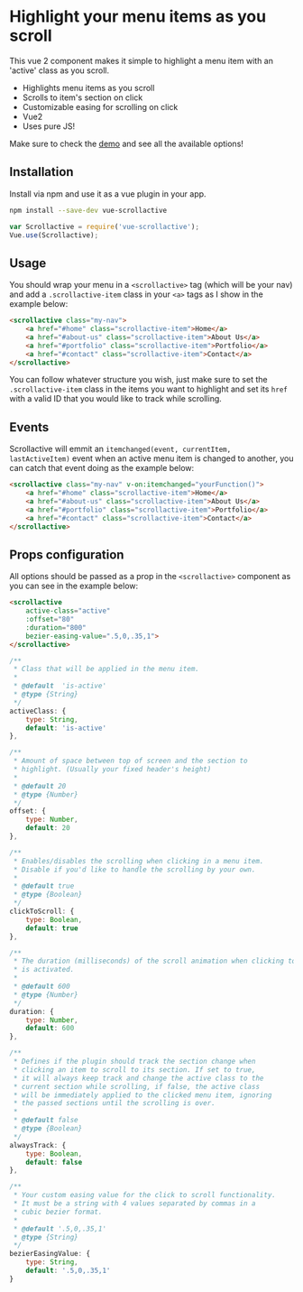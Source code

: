 # Highlight your menu items as you scroll
This vue 2 component makes it simple to highlight a menu item with an 'active' class as you scroll.

 - Highlights menu items as you scroll
 - Scrolls to item's section on click
 - Customizable easing for scrolling on click
 - Vue2
 - Uses pure JS!

Make sure to check the <a href="https://eddiemf.github.io/vue-scrollactive/examples/example-1.html">demo</a> and see all the available options!

## Installation
Install via npm and use it as a vue plugin in your app.

```bash
npm install --save-dev vue-scrollactive
```
```js
var Scrollactive = require('vue-scrollactive');
Vue.use(Scrollactive);
```

## Usage
You should wrap your menu in a `<scrollactive>` tag (which will be your nav) and add a `.scrollactive-item` class in your `<a>` tags as I show in the example below:

```html
<scrollactive class="my-nav">
    <a href="#home" class="scrollactive-item">Home</a>
    <a href="#about-us" class="scrollactive-item">About Us</a>
    <a href="#portfolio" class="scrollactive-item">Portfolio</a>
    <a href="#contact" class="scrollactive-item">Contact</a>
</scrollactive>
```

You can follow whatever structure you wish, just make sure to set the `.scrollactive-item` class in the items you want to highlight and set its `href` with a valid ID that you would like to track while scrolling.

## Events
Scrollactive will emmit an `itemchanged(event, currentItem, lastActiveItem)` event when an active menu item is changed to another, you can catch that event doing as the example below:

```html
<scrollactive class="my-nav" v-on:itemchanged="yourFunction()">
    <a href="#home" class="scrollactive-item">Home</a>
    <a href="#about-us" class="scrollactive-item">About Us</a>
    <a href="#portfolio" class="scrollactive-item">Portfolio</a>
    <a href="#contact" class="scrollactive-item">Contact</a>
</scrollactive>
```

## Props configuration
All options should be passed as a prop in the `<scrollactive>` component as you can see in the example below:

``` html
<scrollactive
	active-class="active"
	:offset="80"
	:duration="800"
	bezier-easing-value=".5,0,.35,1">
</scrollactive>
```

``` javascript
/**
 * Class that will be applied in the menu item.
 *
 * @default  'is-active'
 * @type {String}
 */
activeClass: {
	type: String,
	default: 'is-active'
},

/**
 * Amount of space between top of screen and the section to
 * highlight. (Usually your fixed header's height)
 *
 * @default 20
 * @type {Number}
 */
offset: {
	type: Number,
	default: 20
},

/**
 * Enables/disables the scrolling when clicking in a menu item.
 * Disable if you'd like to handle the scrolling by your own.
 *
 * @default true
 * @type {Boolean}
 */
clickToScroll: {
	type: Boolean,
	default: true
},

/**
 * The duration (milliseconds) of the scroll animation when clicking to scroll
 * is activated.
 *
 * @default 600
 * @type {Number}
 */
duration: {
	type: Number,
	default: 600
},

/**
 * Defines if the plugin should track the section change when
 * clicking an item to scroll to its section. If set to true,
 * it will always keep track and change the active class to the
 * current section while scrolling, if false, the active class
 * will be immediately applied to the clicked menu item, ignoring
 * the passed sections until the scrolling is over.
 *
 * @default false
 * @type {Boolean}
 */
alwaysTrack: {
	type: Boolean,
	default: false
},

/**
 * Your custom easing value for the click to scroll functionality.
 * It must be a string with 4 values separated by commas in a
 * cubic bezier format.
 *
 * @default '.5,0,.35,1'
 * @type {String}
 */
bezierEasingValue: {
	type: String,
	default: '.5,0,.35,1'
}
```
